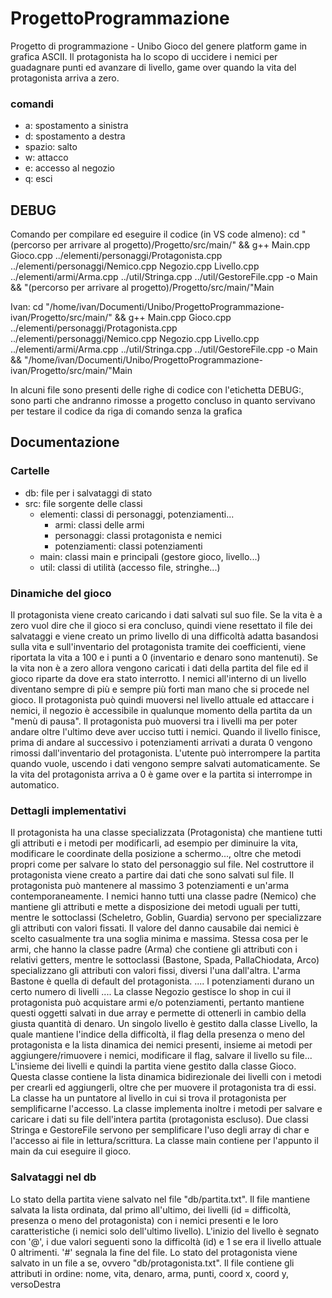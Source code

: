 # ProgettoProgrammazione
Progetto di programmazione - Unibo
Gioco del genere platform game in grafica ASCII.
Il protagonista ha lo scopo di uccidere i nemici per guadagnare punti ed avanzare di livello, game over quando la vita del protagonista arriva a zero.

### comandi
- a: spostamento a sinistra
- d: spostamento a destra
- spazio: salto
- w: attacco
- e: accesso al negozio
- q: esci

## DEBUG
Comando per compilare ed eseguire il codice (in VS code almeno):
cd "(percorso per arrivare al progetto)/Progetto/src/main/" && g++ Main.cpp Gioco.cpp ../elementi/personaggi/Protagonista.cpp ../elementi/personaggi/Nemico.cpp Negozio.cpp Livello.cpp ../elementi/armi/Arma.cpp ../util/Stringa.cpp ../util/GestoreFile.cpp -o Main && "(percorso per arrivare al progetto)/Progetto/src/main/"Main

Ivan: cd "/home/ivan/Documenti/Unibo/ProgettoProgrammazione-ivan/Progetto/src/main/" && g++ Main.cpp Gioco.cpp ../elementi/personaggi/Protagonista.cpp ../elementi/personaggi/Nemico.cpp Negozio.cpp Livello.cpp ../elementi/armi/Arma.cpp ../util/Stringa.cpp ../util/GestoreFile.cpp -o Main && "/home/ivan/Documenti/Unibo/ProgettoProgrammazione-ivan/Progetto/src/main/"Main

In alcuni file sono presenti delle righe di codice con l'etichetta DEBUG:, sono parti che andranno rimosse a progetto concluso in quanto servivano per testare il codice da riga di comando senza la grafica

## Documentazione

### Cartelle
- db: file per i salvataggi di stato
- src: file sorgente delle classi
  - elementi: classi di personaggi, potenziamenti...
    - armi: classi delle armi
    - personaggi: classi protagonista e nemici
    - potenziamenti: classi potenziamenti
  - main: classi main e principali (gestore gioco, livello...)
  - util: classi di utilità (accesso file, stringhe...)

### Dinamiche del gioco
Il protagonista viene creato caricando i dati salvati sul suo file. Se la vita è a zero vuol dire che il gioco si era concluso, quindi viene resettato il file dei salvataggi e viene creato un primo livello di una difficoltà adatta basandosi sulla vita e sull'inventario del protagonista tramite dei coefficienti, viene riportata la vita a 100 e i punti a 0 (inventario e denaro sono mantenuti). Se la vita non è a zero allora vengono caricati i dati della partita del file ed il gioco riparte da dove era stato interrotto.
I nemici all'interno di un livello diventano sempre di più e sempre più forti man mano che si procede nel gioco.
Il protagonista può quindi muoversi nel livello attuale ed attaccare i nemici, il negozio è accessibile in qualunque momento della partita da un "menù di pausa". Il protagonista può muoversi tra i livelli ma per poter andare oltre l'ultimo deve aver ucciso tutti i nemici.
Quando il livello finisce, prima di andare al successivo i potenziamenti arrivati a durata 0 vengono rimossi dall'inventario del protagonista.
L'utente può interrompere la partita quando vuole, uscendo i dati vengono sempre salvati automaticamente. Se la vita del protagonista arriva a 0 è game over e la partita si interrompe in automatico.

### Dettagli implementativi
Il protagonista ha una classe specializzata (Protagonista) che mantiene tutti gli attributi e i metodi per modificarli, ad esempio per diminuire la vita, modificare le coordinate della posizione a schermo..., oltre che metodi propri come per salvare lo stato del personaggio sul file. Nel costruttore il protagonista viene creato a partire dai dati che sono salvati sul file.
Il protagonista può mantenere al massimo 3 potenziamenti e un'arma contemporaneamente.
I nemici hanno tutti una classe padre (Nemico) che mantiene gli attributi e mette a disposizione dei metodi uguali per tutti, mentre le sottoclassi (Scheletro, Goblin, Guardia) servono per specializzare gli attributi con valori fissati. Il valore del danno causabile dai nemici è scelto casualmente tra una soglia minima e massima.
Stessa cosa per le armi, che hanno la classe padre (Arma) che contiene gli attributi con i relativi getters, mentre le sottoclassi (Bastone, Spada, PallaChiodata, Arco) specializzano gli attributi con valori fissi, diversi l'una dall'altra. L'arma Bastone è quella di default del protagonista.
.... I potenziamenti durano un certo numero di livelli .... 
La classe Negozio gestisce lo shop in cui il protagonista può acquistare armi e/o potenziamenti, pertanto mantiene questi oggetti salvati in due array e permette di ottenerli in cambio della giusta quantità di denaro.
Un singolo livello è gestito dalla classe Livello, la quale mantiene l'indice della difficoltà, il flag della presenza o meno del protagonista e la lista dinamica dei nemici presenti, insieme ai metodi per aggiungere/rimuovere i nemici, modificare il flag, salvare il livello su file...
L'insieme dei livelli e quindi la partita viene gestito dalla classe Gioco. Questa classe contiene la lista dinamica bidirezionale dei livelli con i metodi per crearli ed aggiungerli, oltre che per muovere il protagonista tra di essi. La classe ha un puntatore al livello in cui si trova il protagonista per semplificarne l'accesso. La classe implementa inoltre i metodi per salvare e caricare i dati su file dell'intera partita (protagonista escluso).
Due classi Stringa e GestoreFile servono per semplificare l'uso degli array di char e l'accesso ai file in lettura/scrittura.
La classe main contiene per l'appunto il main da cui eseguire il gioco.

### Salvataggi nel db
Lo stato della partita viene salvato nel file "db/partita.txt". Il file mantiene salvata la lista ordinata, dal primo all'ultimo, dei livelli (id = difficoltà, presenza o meno del protagonista) con i nemici presenti e le loro caratteristiche (i nemici solo dell'ultimo livello).
L'inizio del livello è segnato con '@', i due valori seguenti sono la difficoltà (id) e 1 se era il livello attuale 0 altrimenti.
'#' segnala la fine del file.
Lo stato del protagonista viene salvato in un file a se, ovvero "db/protagonista.txt".
Il file contiene gli attributi in ordine: nome, vita, denaro, arma, punti, coord x, coord y, versoDestra